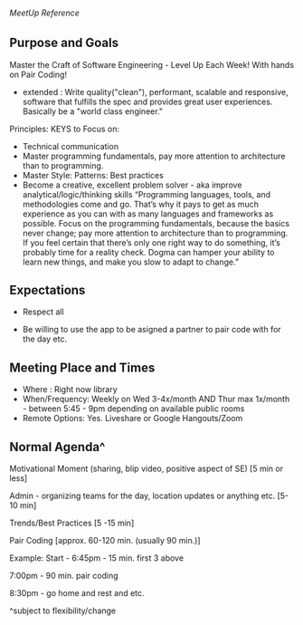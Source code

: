 ###### MeetUp Reference

## Purpose and Goals 
Master the Craft of Software Engineering - Level Up Each Week! With hands on Pair Coding!
- extended : Write quality("clean"), performant, scalable and responsive, software that fulfills the spec and provides great user experiences.  Basically be a "world class engineer."


Principles:
KEYS to Focus on: 
* Technical communication 
* Master programming fundamentals, pay more attention to architecture than to programming. 
* Master Style: Patterns: Best practices 
* Become a creative, excellent  problem solver -  aka improve analytical/logic/thinking skills 
“Programming languages, tools, and methodologies come and go. That’s why it pays to get as much experience as you can with as many languages and frameworks as possible. Focus on the programming fundamentals, because the basics never change; pay more attention to architecture than to programming. If you feel certain that there’s only one right way to do something, it’s probably time for a reality check. Dogma can hamper your ability to learn new things, and make you slow to adapt to change.”

## Expectations 

- Respect all 

- Be willing to use the app to be asigned a partner to pair code with for the day etc. 


## Meeting Place and Times
- Where : Right now library 
- When/Frequency: Weekly on Wed 3-4x/month AND Thur max 1x/month - between 5:45 - 9pm depending on available public rooms 
- Remote Options: Yes. Liveshare or Google Hangouts/Zoom 

## Normal Agenda^ 

Motivational Moment (sharing, blip video, positive aspect of SE) [5 min or less]


Admin - organizing teams for the day, location updates or anything etc. [5-10 min]


Trends/Best Practices [5 -15 min]


Pair Coding [approx. 60-120 min. (usually 90 min.)]




Example: Start - 
6:45pm - 15 min. first 3 above


7:00pm - 90 min. pair coding 


 8:30pm - go home and rest and etc. 
 
 



^subject to flexibility/change
